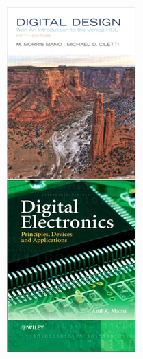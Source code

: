 ![cover](./images/Digital_design_[Morris_Mano]_(5).png)
![cover](./images/Digital_electronics_[anil.k.maini]_(1).png)